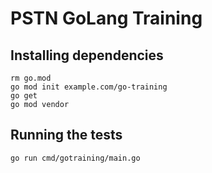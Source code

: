 #  PSTN GoLang Training

## Installing dependencies
```
rm go.mod
go mod init example.com/go-training
go get
go mod vendor
```

## Running the tests
```
go run cmd/gotraining/main.go
```
